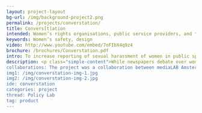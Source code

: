 ```yaml
---
layout: project-layout
bg-url: /img/background-project2.png
permalink: /projects/converstation/
title: Convers[t]ation
intended: Women’s rights organisations, public service providers, and the public at large
keywords: Women’s safety, design
video: http://www.youtube.com/embed/7oFIbX4q9z4
brochure: /brochures/Converstation.pdf
intro: To increase reporting of sexual harassment of women in public spaces, and ensure institutional linkages for the data to be used.
description: <p class="simple-content">While newspapers debate over women's safety, can we think of designing options to enhance a sense of safety of women in public spaces, without compromising their freedom?<p/><p class="simple-content">It is this question we explored in a cross-cultural design collaboration between two teams, one in Bangalore and the other in Amsterdam, comprising students of both Indian and Dutch nationalities. The focus of the team in Bangalore was to address under-reporting of sexual harassment of women in public spaces.</p><p class="simple-content">Outputs include prototype of an electronic panel, Convers[t]ation, for informally reporting cases of sexual harassment; and a white paper on the institutional support required for the panel.<p/>
collaborations: The project was a collaboration between mediaLAB Amsterdam, IIIT-B, and Fields of View
img1: /img/converstation-img-1.jpg
img2: /img/converstation-img-2.jpg
ide: converstation
categories: project
thread: Policy Lab
tag: product
---
```

